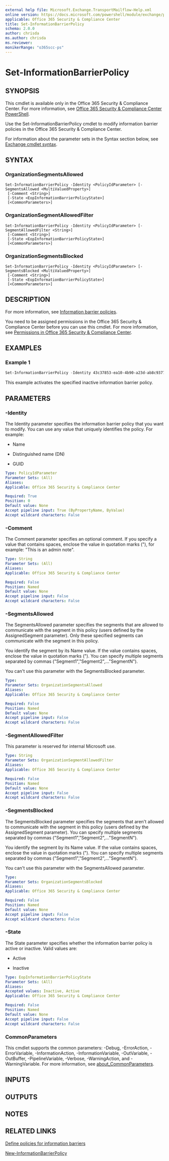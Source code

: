 ```yaml
---
external help file: Microsoft.Exchange.TransportMailflow-Help.xml
online version: https://docs.microsoft.com/powershell/module/exchange/policy-and-compliance/set-informationbarrierpolicy
applicable: Office 365 Security & Compliance Center
title: Set-InformationBarrierPolicy
schema: 2.0.0
author: chrisda
ms.author: chrisda
ms.reviewer:
monikerRange: "o365scc-ps"
---
```


# Set-InformationBarrierPolicy

## SYNOPSIS
This cmdlet is available only in the Office 365 Security & Compliance Center. For more information, see [Office 365 Security & Compliance Center PowerShell](https://docs.microsoft.com/powershell/exchange/office-365-scc/office-365-scc-powershell).

Use the Set-InformationBarrierPolicy cmdlet to modify information barrier policies in the Office 365 Security & Compliance Center.

For information about the parameter sets in the Syntax section below, see [Exchange cmdlet syntax](https://docs.microsoft.com/powershell/exchange/exchange-server/exchange-cmdlet-syntax).

## SYNTAX

### OrganizationSegmentsAllowed
```
Set-InformationBarrierPolicy -Identity <PolicyIdParameter> [-SegmentsAllowed <MultiValuedProperty>]
 [-Comment <String>]
 [-State <EopInformationBarrierPolicyState>]
 [<CommonParameters>]
```

### OrganizationSegmentAllowedFilter
```
Set-InformationBarrierPolicy -Identity <PolicyIdParameter> [-SegmentAllowedFilter <String>]
 [-Comment <String>]
 [-State <EopInformationBarrierPolicyState>]
 [<CommonParameters>]
```

### OrganizationSegmentsBlocked
```
Set-InformationBarrierPolicy -Identity <PolicyIdParameter> [-SegmentsBlocked <MultiValuedProperty>]
 [-Comment <String>]
 [-State <EopInformationBarrierPolicyState>]
 [<CommonParameters>]
```

## DESCRIPTION
For more information, see [Information barrier policies](https://docs.microsoft.com/microsoft-365/compliance/information-barriers-policies).

You need to be assigned permissions in the Office 365 Security & Compliance Center before you can use this cmdlet. For more information, see [Permissions in Office 365 Security & Compliance Center](https://go.microsoft.com/fwlink/p/?LinkId=511920).

## EXAMPLES

### Example 1
```powershell
Set-InformationBarrierPolicy -Identity 43c37853-ea10-4b90-a23d-ab8c93772471 -State Active
```

This example activates the specified inactive information barrier policy.

## PARAMETERS

### -Identity
The Identity parameter specifies the information barrier policy that you want to modify. You can use any value that uniquely identifies the policy. For example:

- Name

- Distinguished name (DN)

- GUID

```yaml
Type: PolicyIdParameter
Parameter Sets: (All)
Aliases:
Applicable: Office 365 Security & Compliance Center

Required: True
Position: 0
Default value: None
Accept pipeline input: True (ByPropertyName, ByValue)
Accept wildcard characters: False
```

### -Comment
The Comment parameter specifies an optional comment. If you specify a value that contains spaces, enclose the value in quotation marks ("), for example: "This is an admin note".

```yaml
Type: String
Parameter Sets: (All)
Aliases:
Applicable: Office 365 Security & Compliance Center

Required: False
Position: Named
Default value: None
Accept pipeline input: False
Accept wildcard characters: False
```

### -SegmentsAllowed
The SegmentsAllowed parameter specifies the segments that are allowed to communicate with the segment in this policy (users defined by the AssignedSegment parameter). Only these specified segments can communicate with the segment in this policy.

You identify the segment by its Name value. If the value contains spaces, enclose the value in quotation marks ("). You can specify multiple segments separated by commas ("Segment1","Segment2",..."SegmentN").

You can't use this parameter with the SegmentsBlocked parameter.

```yaml
Type:
Parameter Sets: OrganizationSegmentsAllowed
Aliases:
Applicable: Office 365 Security & Compliance Center

Required: False
Position: Named
Default value: None
Accept pipeline input: False
Accept wildcard characters: False
```

### -SegmentAllowedFilter
This parameter is reserved for internal Microsoft use.

```yaml
Type: String
Parameter Sets: OrganizationSegmentAllowedFilter
Aliases:
Applicable: Office 365 Security & Compliance Center

Required: False
Position: Named
Default value: None
Accept pipeline input: False
Accept wildcard characters: False
```

### -SegmentsBlocked
The SegmentsBlocked parameter specifies the segments that aren't allowed to communicate with the segment in this policy (users defined by the AssignedSegment parameter). You can specify multiple segments separated by commas ("Segment1","Segment2",..."SegmentN").

You identify the segment by its Name value. If the value contains spaces, enclose the value in quotation marks ("). You can specify multiple segments separated by commas ("Segment1","Segment2",..."SegmentN").

You can't use this parameter with the SegmentsAllowed parameter.

```yaml
Type:
Parameter Sets: OrganizationSegmentsBlocked
Aliases:
Applicable: Office 365 Security & Compliance Center

Required: False
Position: Named
Default value: None
Accept pipeline input: False
Accept wildcard characters: False
```

### -State
The State parameter specifies whether the information barrier policy is active or inactive. Valid values are:

- Active

- Inactive

```yaml
Type: EopInformationBarrierPolicyState
Parameter Sets: (All)
Aliases:
Accepted values: Inactive, Active
Applicable: Office 365 Security & Compliance Center

Required: False
Position: Named
Default value: None
Accept pipeline input: False
Accept wildcard characters: False
```

### CommonParameters
This cmdlet supports the common parameters: -Debug, -ErrorAction, -ErrorVariable, -InformationAction, -InformationVariable, -OutVariable, -OutBuffer, -PipelineVariable, -Verbose, -WarningAction, and -WarningVariable. For more information, see [about_CommonParameters](https://go.microsoft.com/fwlink/p/?LinkID=113216).

## INPUTS

###  

## OUTPUTS

###  

## NOTES

## RELATED LINKS

[Define policies for information barriers](https://docs.microsoft.com/microsoft-365/compliance/information-barriers-policies)

[New-InformationBarrierPolicy](https://docs.microsoft.com/powershell/module/exchange/policy-and-compliance/new-informationbarrierpolicy)
